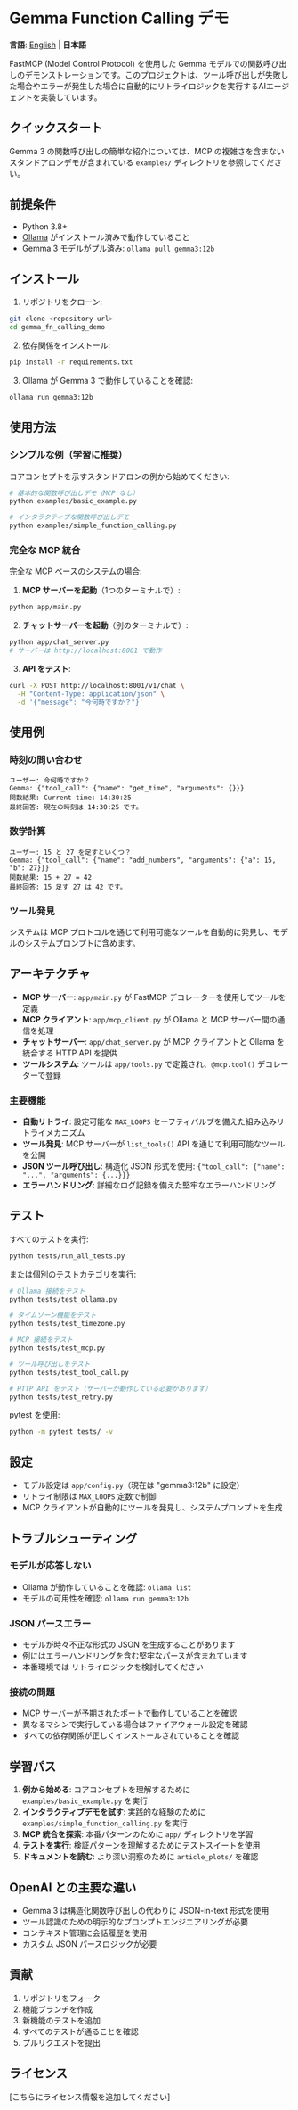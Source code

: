 # Gemma Function Calling デモ

**言語**: [English](README.md) | **日本語**

FastMCP (Model Control Protocol) を使用した Gemma モデルでの関数呼び出しのデモンストレーションです。このプロジェクトは、ツール呼び出しが失敗した場合やエラーが発生した場合に自動的にリトライロジックを実行するAIエージェントを実装しています。

## クイックスタート

Gemma 3 の関数呼び出しの簡単な紹介については、MCP の複雑さを含まないスタンドアロンデモが含まれている `examples/` ディレクトリを参照してください。

## 前提条件

- Python 3.8+
- [Ollama](https://ollama.ai/) がインストール済みで動作していること
- Gemma 3 モデルがプル済み: `ollama pull gemma3:12b`

## インストール

1. リポジトリをクローン:
```bash
git clone <repository-url>
cd gemma_fn_calling_demo
```

2. 依存関係をインストール:
```bash
pip install -r requirements.txt
```

3. Ollama が Gemma 3 で動作していることを確認:
```bash
ollama run gemma3:12b
```

## 使用方法

### シンプルな例（学習に推奨）

コアコンセプトを示すスタンドアロンの例から始めてください:

```bash
# 基本的な関数呼び出しデモ（MCP なし）
python examples/basic_example.py

# インタラクティブな関数呼び出しデモ
python examples/simple_function_calling.py
```

### 完全な MCP 統合

完全な MCP ベースのシステムの場合:

1. **MCP サーバーを起動**（1つのターミナルで）:
```bash
python app/main.py
```

2. **チャットサーバーを起動**（別のターミナルで）:
```bash
python app/chat_server.py
# サーバーは http://localhost:8001 で動作
```

3. **API をテスト**:
```bash
curl -X POST http://localhost:8001/v1/chat \
  -H "Content-Type: application/json" \
  -d '{"message": "今何時ですか？"}'
```

## 使用例

### 時刻の問い合わせ
```
ユーザー: 今何時ですか？
Gemma: {"tool_call": {"name": "get_time", "arguments": {}}}
関数結果: Current time: 14:30:25
最終回答: 現在の時刻は 14:30:25 です。
```

### 数学計算
```
ユーザー: 15 と 27 を足すといくつ？
Gemma: {"tool_call": {"name": "add_numbers", "arguments": {"a": 15, "b": 27}}}
関数結果: 15 + 27 = 42
最終回答: 15 足す 27 は 42 です。
```

### ツール発見
システムは MCP プロトコルを通じて利用可能なツールを自動的に発見し、モデルのシステムプロンプトに含めます。

## アーキテクチャ

- **MCP サーバー**: `app/main.py` が FastMCP デコレーターを使用してツールを定義
- **MCP クライアント**: `app/mcp_client.py` が Ollama と MCP サーバー間の通信を処理
- **チャットサーバー**: `app/chat_server.py` が MCP クライアントと Ollama を統合する HTTP API を提供
- **ツールシステム**: ツールは `app/tools.py` で定義され、`@mcp.tool()` デコレーターで登録

### 主要機能

- **自動リトライ**: 設定可能な `MAX_LOOPS` セーフティバルブを備えた組み込みリトライメカニズム
- **ツール発見**: MCP サーバーが `list_tools()` API を通じて利用可能なツールを公開
- **JSON ツール呼び出し**: 構造化 JSON 形式を使用: `{"tool_call": {"name": "...", "arguments": {...}}}`
- **エラーハンドリング**: 詳細なログ記録を備えた堅牢なエラーハンドリング

## テスト

すべてのテストを実行:
```bash
python tests/run_all_tests.py
```

または個別のテストカテゴリを実行:
```bash
# Ollama 接続をテスト
python tests/test_ollama.py

# タイムゾーン機能をテスト  
python tests/test_timezone.py

# MCP 接続をテスト
python tests/test_mcp.py

# ツール呼び出しをテスト
python tests/test_tool_call.py

# HTTP API をテスト（サーバーが動作している必要があります）
python tests/test_retry.py
```

pytest を使用:
```bash
python -m pytest tests/ -v
```

## 設定

- モデル設定は `app/config.py`（現在は "gemma3:12b" に設定）
- リトライ制限は `MAX_LOOPS` 定数で制御
- MCP クライアントが自動的にツールを発見し、システムプロンプトを生成

## トラブルシューティング

### モデルが応答しない
- Ollama が動作していることを確認: `ollama list`
- モデルの可用性を確認: `ollama run gemma3:12b`

### JSON パースエラー
- モデルが時々不正な形式の JSON を生成することがあります
- 例にはエラーハンドリングを含む堅牢なパースが含まれています
- 本番環境では リトライロジックを検討してください

### 接続の問題
- MCP サーバーが予期されたポートで動作していることを確認
- 異なるマシンで実行している場合はファイアウォール設定を確認
- すべての依存関係が正しくインストールされていることを確認

## 学習パス

1. **例から始める**: コアコンセプトを理解するために `examples/basic_example.py` を実行
2. **インタラクティブデモを試す**: 実践的な経験のために `examples/simple_function_calling.py` を実行
3. **MCP 統合を探索**: 本番パターンのために `app/` ディレクトリを学習
4. **テストを実行**: 検証パターンを理解するためにテストスイートを使用
5. **ドキュメントを読む**: より深い洞察のために `article_plots/` を確認

## OpenAI との主要な違い

- Gemma 3 は構造化関数呼び出しの代わりに JSON-in-text 形式を使用
- ツール認識のための明示的なプロンプトエンジニアリングが必要
- コンテキスト管理に会話履歴を使用
- カスタム JSON パースロジックが必要

## 貢献

1. リポジトリをフォーク
2. 機能ブランチを作成
3. 新機能のテストを追加
4. すべてのテストが通ることを確認
5. プルリクエストを提出

## ライセンス

[こちらにライセンス情報を追加してください]